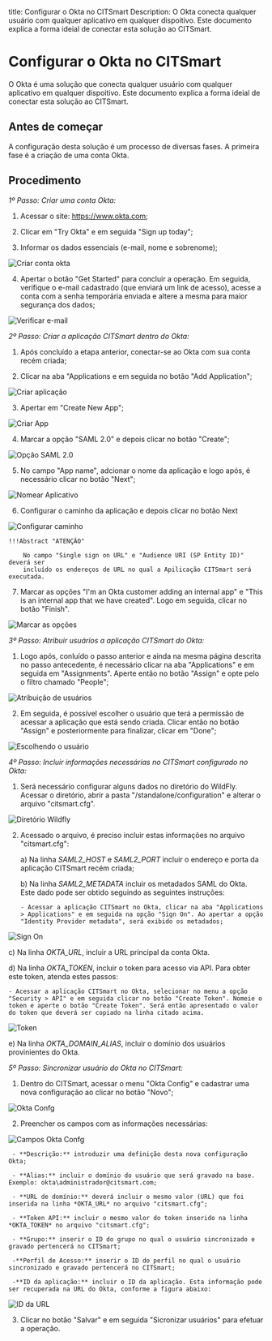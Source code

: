 title: Configurar o Okta no CITSmart
Description: O Okta conecta qualquer usuário com qualquer aplicativo em qualquer dispoitivo. Este documento explica a forma ideial de conectar esta solução ao CITSmart.
# Configurar o Okta no CITSmart

O Okta é uma solução que conecta qualquer usuário com qualquer aplicativo em qualquer dispoitivo. Este documento explica a forma ideial de conectar esta solução ao CITSmart.

Antes de começar
--------------------

A configuração desta solução é um processo de diversas fases. A primeira fase é a criação de uma conta Okta.

Procedimento
----------------

*1º Passo: Criar uma conta Okta:*

1. Acessar o site:  https://www.okta.com;

2. Clicar em "Try Okta" e em seguida "Sign up today";

3. Informar os dados essenciais (e-mail, nome e sobrenome);

![Criar conta okta](images/okta.img1.png)

4. Apertar o botão "Get Started" para concluir a operação. Em seguida, verifique o e-mail cadastrado (que enviará um link de acesso), acesse a conta com a senha temporária enviada e altere a mesma para maior segurança dos dados;

![Verificar e-mail](images/okta.img2.png)

*2º Passo: Criar a aplicação CITSmart dentro do Okta:*

1. Após concluído a etapa anterior, conectar-se ao Okta com sua conta recém criada;

2. Clicar na aba "Applications e em seguida no botão "Add Application";

![Criar aplicação](images/okta.img3.png)

3. Apertar em "Create New App";

![Criar App](images/okta.img4.png)

4. Marcar a opção "SAML 2.0" e depois clicar no botão "Create";

![Opção SAML 2.0](images/okta.img5.png)

5. No campo "App name", adcionar o nome da aplicação e logo após, é necessário clicar no botão "Next";

![Nomear Aplicativo](images/okta.img6.png)

6. Configurar o caminho da aplicação e depois clicar no botão Next

![Configurar caminho](images/okta.img7.png)

    !!!Abstract "ATENÇÃO"
    
        No campo "Single sign on URL" e "Audience URI (SP Entity ID)" deverá ser
        incluído os endereços de URL no qual a Apilicação CITSmart será executada.
     
7. Marcar as opções "I'm an Okta customer adding an internal app" e "This is an internal app that we have created". Logo em seguida, clicar no botão "Finish".

![Marcar as opções](images/okta.img8.png)

*3º Passo: Atribuir usuários a aplicação CITSmart do Okta:*

1. Logo após, conluído o passo anterior e ainda na mesma página descrita no passo
antecedente, é necessário clicar na aba "Applications" e em seguida em "Assignments". Aperte então no botão "Assign" e opte pelo o filtro chamado "People";

![Atribuição de usuários](images/okta.img9.png)

2. Em seguida, é possível escolher o usuário que terá a permissão de acessar a aplicação que está sendo criada. Clicar então no botão "Assign" e posteriormente para finalizar, clicar em  "Done";

![Escolhendo o usuário](images/okta.img10.png)

*4º Passo: Incluir informações necessárias no CITSmart configurado no Okta:*

1. Será necessário configurar alguns dados no diretório do WildFly. Acessar o diretório, abrir a pasta "/standalone/configuration" e alterar o arquivo "citsmart.cfg".

![Diretório Wildfly](images/okta.img11.png)

  2. Acessado o arquivo, é preciso incluir estas informações no arquivo "citsmart.cfg":
       
       a) Na linha *SAML2_HOST* e *SAML2_PORT* incluir o endereço e porta da aplicação CITSmart recém criada;
       
       b)  Na linha *SAML2_METADATA* incluir os metadados SAML do Okta. Este dado pode ser obtido seguindo as seguintes instruções:
       
         - Acessar a aplicação CITSmart no Okta, clicar na aba "Applications > Applications" e em seguida na opção "Sign On". Ao apertar a opção "Identity Provider metadata", será exibido os metadados;
        
 ![Sign On](images/okta.img12.png)

   c) Na linha *OKTA_URL*, incluir a URL principal da conta Okta.
   
   d) Na linha *OKTA_TOKEN*, incluir o token para acesso via API. Para obter este token, atenda estes passos:
   
    - Acessar a aplicação CITSmart no Okta, selecionar no menu a opção "Security > API" e em seguida clicar no botão "Create Token". Nomeie o token e aperte o botão "Create Token". Será então apresentado o valor do token que deverá ser copiado na linha citado acima.
   
![Token](images/okta.img13.png)

  e) Na linha *OKTA_DOMAIN_ALIAS*, incluir o domínio dos usuários provinientes do Okta.
  
*5º Passo: Sincronizar usuário do Okta no CITSmart:*

1. Dentro do CITSmart, acessar o menu "Okta Config" e cadastrar uma nova configuração ao clicar no botão "Novo";

![Okta Confg](images/okta.img14.png)

2. Preencher os campos com as informações necessárias:

![Campos Okta Confg](images/okta.img15.png)

     - **Descrição:** introduzir uma definição desta nova configuração Okta;
     
     - **Alias:** incluir o domínio do usuário que será gravado na base. Exemplo: okta\administrador@citsmart.com;
     
     - **URL de domínio:** deverá incluir o mesmo valor (URL) que foi inserida na linha *OKTA_URL* no arquivo "citsmart.cfg"; 
     
     - **Token API:** incluir o mesmo valor do token inserido na linha *OKTA_TOKEN* no arquivo "citsmart.cfg";
     
     - **Grupo:** inserir o ID do grupo no qual o usuário sincronizado e gravado pertencerá no CITSmart;
     
     -**Perfil de Acesso:** inserir o ID do perfil no qual o usuário sincronizado e gravado pertencerá no CITSmart;
     
     -**ID da aplicação:** incluir o ID da aplicação. Esta informação pode ser recuperada na URL do Okta, conforme a figura abaixo:
     
![ID da URL](images/okta.img16.png)

3. Clicar no botão "Salvar" e em seguida "Sicronizar usuários" para efetuar a operação.


